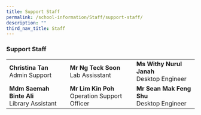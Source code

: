 ```yaml
---
title: Support Staff
permalink: /school-information/Staff/support-staff/
description: ""
third_nav_title: Staff
---
```

### Support Staff

|  |  |  |
|---|---|---|
| **Christina Tan**<br>Admin Support | **Mr Ng Teck Soon**<br>Lab Assisstant | **Ms Withy Nurul Janah**<br>Desktop Engineer |
| **Mdm Saemah Binte Ali**<br>Library Assistant | **Mr Lim Kin Poh**<br>Operation Support Officer | **Mr Sean Mak Feng Shu**<br>Desktop Engineer |